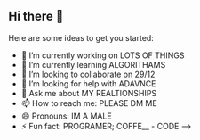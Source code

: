 ## Hi there 👋



Here are some ideas to get you started:

- 🔭 I’m currently working on LOTS OF THINGS
- 🌱 I’m currently learning ALGORITHAMS
- 👯 I’m looking to collaborate on 29/12
- 🤔 I’m looking for help with ADAVNCE 
- 💬 Ask me about MY REALTIONSHIPS
- 📫 How to reach me: PLEASE DM ME
- 😄 Pronouns: IM A MALE
- ⚡ Fun fact: PROGRAMER; COFFE__ - CODE
-->
